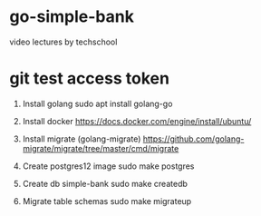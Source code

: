 # go-simple-bank
video lectures by techschool
# git test access token

1. Install golang
sudo apt install golang-go

1. Install docker
https://docs.docker.com/engine/install/ubuntu/

2. Install migrate (golang-migrate)
https://github.com/golang-migrate/migrate/tree/master/cmd/migrate

3. Create postgres12 image
sudo make postgres

4. Create db simple-bank
sudo make createdb

5. Migrate table schemas
sudo make migrateup